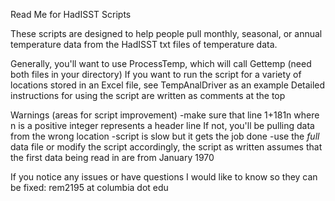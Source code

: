 Read Me for HadISST Scripts

These scripts are designed to help people pull monthly, seasonal, or annual temperature
data from the HadISST txt files of temperature data. 

Generally, you'll want to use ProcessTemp, which will call Gettemp (need both files in
your directory)
If you want to run the script for a variety of locations stored in an Excel file, see
TempAnalDriver as an example
Detailed instructions for using the script are written as comments at the top

Warnings (areas for script improvement) 
-make sure that line 1+181n where n is a positive integer represents a header line
If not, you'll be pulling data from the wrong location
-script is slow but it gets the job done
-use the *full* data file or modify the script accordingly, the script as written assumes 
that the first data being read in are from January 1970

If you notice any issues or have questions I would like to know so they can be fixed:
rem2195 at columbia dot edu 